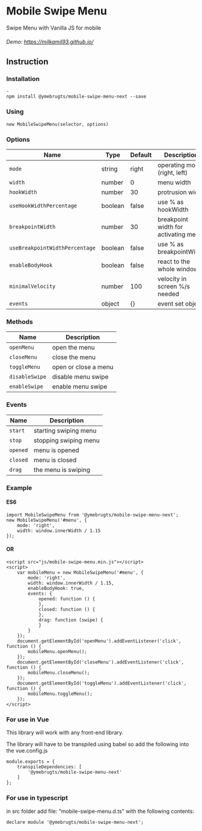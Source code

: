 # Mobile Swipe Menu
Swipe Menu with Vanilla JS for mobile
###### Demo: https://milkamil93.github.io/


## Instruction

### Installation
```
-
npm install @ymebrugts/mobile-swipe-menu-next --save
```

### Using
```
new MobileSwipeMenu(selector, options)
```

### Options
| Name                           | Type      | Default   | Description                          |
| ---                            | ---       | ---       | ---                                  |
| `mode`                         | string    | right     | operating mode (right, left)         |
| `width`                        | number    | 0         | menu width                           |
| `hookWidth`                    | number    | 30        | protrusion width                     |
| `useHookWidthPercentage`       | boolean   | false     | use % as hookWidth                   |
| `breakpointWidth`              | number    | 30        | breakpoint width for activating menu |
| `useBreakpointWidthPercentage` | boolean   | false     | use % as breakpointWidth             |
| `enableBodyHook`               | boolean   | false     | react to the whole window            |
| `minimalVelocity`              | number    | 100       | velocity in screen %/s needed        |
| `events`                       | object    | {}        | event set object                     |

### Methods
| Name              | Description           |
| ---               | ---                   |
| `openMenu`        | open the menu         |
| `closeMenu`       | close the menu        |
| `toggleMenu`      | open or close a menu  |
| `disableSwipe`    | disable menu swipe    |
| `enableSwipe`     | enable menu swipe     |

### Events
| Name              | Description           |
| ---               | ---                   |
| `start`           | starting swiping menu |
| `stop`            | stopping swiping menu  |
| `opened`          | menu is opened        |
| `closed`          | menu is closed        |
| `drag`            | the menu is swiping   |


### Example

#### ES6
```
import MobileSwipeMenu from '@ymebrugts/mobile-swipe-menu-next';
new MobileSwipeMenu('#menu', {
    mode: 'right',
    width: window.innerWidth / 1.15
});
```

#### OR
```
<script src="js/mobile-swipe-menu.min.js"></script>
<script>
    var mobileMenu = new MobileSwipeMenu('#menu', {
        mode: 'right',
        width: window.innerWidth / 1.15,
        enableBodyHook: true,
        events: {
            opened: function () {
            },
            closed: function () {
            },
            drag: function (swipe) {
            }
        }
    });
    document.getElementById('openMenu').addEventListener('click', function () {
        mobileMenu.openMenu();
    });
    document.getElementById('closeMenu').addEventListener('click', function () {
        mobileMenu.closeMenu();
    });
    document.getElementById('toggleMenu').addEventListener('click', function () {
        mobileMenu.toggleMenu();
    });
</script>
```

### For use in Vue
This library will work with any front-end library.

The library will have to be transpiled using babel so add the following into the vue.config.js

```
module.exports = {
	transpileDependencies: [
		'@ymebrugts/mobile-swipe-menu-next'
	]
};
```

### For use in typescript 
in src folder add file: "mobile-swipe-menu.d.ts" with the following contents:

`declare module '@ymebrugts/mobile-swipe-menu-next';`
